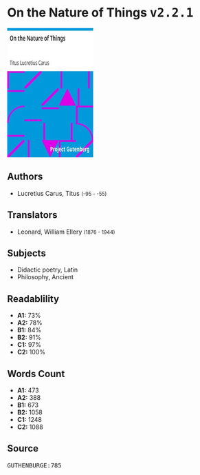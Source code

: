 # On the Nature of Things <kbd>v2.2.1</kbd>

![](./cover.medium.jpg "")

## Authors


 - Lucretius Carus, Titus <small>(-95 - -55)</small>

## Translators


 - Leonard, William Ellery <small>(1876 - 1944)</small>

## Subjects


 - Didactic poetry, Latin
 - Philosophy, Ancient

## Readablility


 - **A1:** 73%
 - **A2:** 78%
 - **B1:** 84%
 - **B2:** 91%
 - **C1:** 97%
 - **C2:** 100%

## Words Count


 - **A1:** 473
 - **A2:** 388
 - **B1:** 673
 - **B2:** 1058
 - **C1:** 1248
 - **C2:** 1088

## Source


<kbd>GUTHENBURGE:785</kbd>
